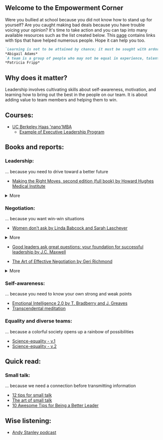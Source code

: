 ## Welcome to the Empowerment Corner

Were you bullied at school because you did not know how to stand up for yourself? Are you caught making bad deals because you have trouble voicing your opinion? It's time to take action and you can tap into many available resources such as the list created below. This [page](https://dani-lbnl.github.io/Leadership/) contains links with tips that have helped numerous people. Hope it can help you too.

```markdown
`Learning is not to be attained by chance; it must be sought with ardor and attended to with diligence`
*Abigail Adams*
`A team is a group of people who may not be equal in experience, talent, or education but in commitment`
*Patricia Fripp*
```

## Why does it matter?
Leadership involves cultivating skills about self-awareness, motivation, and learning how to bring out the best in the people on our team. It is about adding value to team members and helping them to win.

## Courses:
- [UC Berkeley Haas 'nano'MBA](http://executive.berkeley.edu/open-programs)
  - [Example of Executive Leadership Program](http://executive.berkeley.edu/sites/default/files/Women%27s%20Executive%20Leadership%20Program.pdf)

## Books and reports:

### Leadership: 
... because you need to drive toward a better future
- [Making the Right Moves, second edition (full book) by Howard Hughes Medical Institute](http://www.hhmi.org/sites/default/files/Educational%20Materials/Lab%20Management/Making%20the%20Right%20Moves/moves2.pdf)
<details>
<summary>More</summary>
- Scientific management
- Laboratory leadership in science
- Recruiting better
</details>  

### Negotiation: 
... because you want win-win situations
- [Women don't ask by Linda Babcock and Sarah Laschever](https://www.amazon.com/Women-Dont-Ask-Negotiation-Strategies/dp/0553383876)
<details>
<summary>More</summary>
*Why should we tolerate a society in which half our citizesn are arbitrarily undervalued and underpaid?*
</details>

- [Good leaders ask great questions: your foundation for successful leadership by J.C. Maxwell](https://www.amazon.com/Good-Leaders-Ask-Great-Questions-ebook/dp/B00I829QJ8)

- [The Art of Effective Negotiation by Geri Richmond](http://pages.uoregon.edu/coach/coach/pdf/international/India/IndiaNegotiations-C-4.pdf)
<details>
<summary>More</summary>
Negotiations occur everyday in the scientific laboratory and workplace and often involve issues that are key to research success and career advancement.  This workshop teaches the fundamentals of negotiation relevant to a variety of one-on-one conversations and group settings.  Topics include the importance of negotiation to advance research and career objectives, identification of negotiables for research and career advancement, elements of a successful negotiation, the importance of developing alternatives to an agreement, techniques for handling difficult people and conversations, the importance of listening and appreciating different viewpoints and identification of short and long-term negotiation goals.  The session includes self-assessment discussions, role playing and practicing the techniques learned.
</details>  

### Self-awareness:
... because you need to know your own strong and weak points
- [Emotional Intelligence 2.0 by T. Bradberry and J. Greaves](https://www.amazon.com/Emotional-Intelligence-2-0-Travis-Bradberry/dp/149151356X)
- [Transcendental meditation](http://www.tm.org/transcendental-meditation-san-francisco)

### Equality and diverse teams: 
... because a colorful society opens up a rainbow of possibilities
- [Science-equality - v.1](http://perception.org/wp-content/uploads/2014/11/Science-of-Equality.pdf)
- [Science-equality - v.2](http://haasinstitute.berkeley.edu/sites/default/files/science-of-equality-vol-2.pdf)

## Quick read:

### Small talk: 
... because we need a connection before transmitting information
- [12 tips for small talk](https://www.acr.org/~/media/ACR/Documents/PDF/Career-Center/Jobseeker-Resources/12TipsSmallTalk.pdf)
- [The art of small talk](http://www.lfpl.org/how-to/pdf/berniecarducci-smalltalk.pdf)
- [10 Awesome Tips for Being a Better Leader](https://www.entrepreneur.com/article/238747)

## Wise listening:
- [Andy Stanley podcast](https://itunes.apple.com/us/podcast/andy-stanley-leadership-podcast/id290055666?mt=2)

